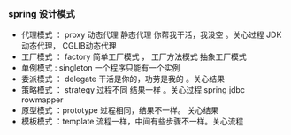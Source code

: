 ### spring 设计模式
* 代理模式  ： proxy 动态代理 静态代理  你帮我干活，我没空 。关心过程  JDK 动态代理， CGLIB动态代理
* 工厂模式  ： factory  简单工厂模式 ， 工厂方法模式 抽象工厂模式 
* 单例模式  :  singleton 一个程序只能有一个实例 
* 委派模式 ： delegate 干活是你的，功劳是我的 。关心结果
* 策略模式  ： strategy 过程不同 结果一样  。关心过程   spring jdbc rowmapper
* 原型模式  ：prototype 过程相同，结果不一样。 关心结果
* 模板模式  ：template  流程一样，中间有些步骤不一样。关心流程
